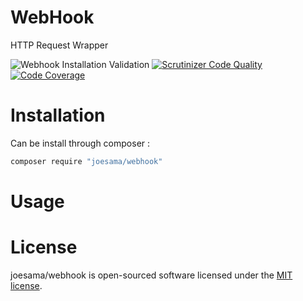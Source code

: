 # WebHook
HTTP Request Wrapper 

![Webhook Installation Validation](https://github.com/joesama/webhook/workflows/Webhook%20Installation%20Validation/badge.svg) 
[![Scrutinizer Code Quality](https://scrutinizer-ci.com/g/joesama/webhook/badges/quality-score.png?b=master)](https://scrutinizer-ci.com/g/joesama/webhook/?branch=master) 
[![Code Coverage](https://scrutinizer-ci.com/g/joesama/webhook/badges/coverage.png?b=master)](https://scrutinizer-ci.com/g/joesama/webhook/?branch=master)

# Installation

Can be install through composer :

```bash
composer require "joesama/webhook"
```

# Usage

# License

joesama/webhook is open-sourced software licensed under the [MIT license](https://opensource.org/licenses/MIT).

